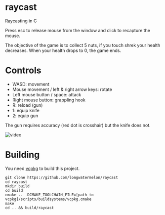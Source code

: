 # raycast
Raycasting in C

Press esc to release mouse from the window and click to recapture the mouse.

The objective of the game is to collect 5 nuts, if you touch shrek your health decreases. When your health drops to 0, the game ends.

# Controls
* WASD: movement
* Mouse movement / left & right arrow keys: rotate
* Left mouse button / space: attack
* Right mouse button: grappling hook
* R: reload (gun)
* 1: equip knife
* 2: equip gun

The gun requires accuracy (red dot is crosshair) but the knife does not.

![video](https://user-images.githubusercontent.com/73869536/135770853-ab2b7e44-722b-434a-96fb-0eb601770f44.gif)

# Building

You need [vcpkg](https://github.com/microsoft/vcpkg) to build this project.

```
git clone https://github.com/longwatermelon/raycast
cd raycast
mkdir build
cd build
cmake .. -DCMAKE_TOOLCHAIN_FILE=[path to vcpkg]/scripts/buildsystems/vcpkg.cmake
make
cd .. && build/raycast
```

